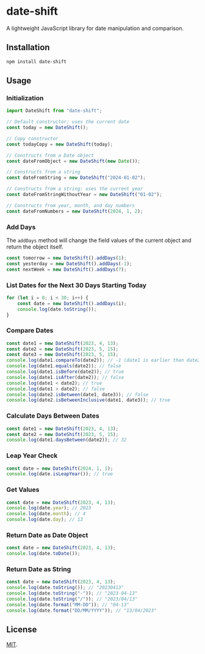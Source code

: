 # date-shift

A lightweight JavaScript library for date manipulation and comparison.

## Installation

```bash
npm install date-shift
```

## Usage

### Initialization

```javascript
import DateShift from "date-shift";

// Default constructor: uses the current date
const today = new DateShift();

// Copy constructor
const todayCopy = new DateShift(today);

// Constructs from a Date object
const dateFromObject = new DateShift(new Date());

// Constructs from a string
const dateFromString = new DateShift("2024-01-02");

// Constructs from a string: uses the current year
const dateFromStringWithoutYear = new DateShift("01-02");

// Constructs from year, month, and day numbers
const dateFromNumbers = new DateShift(2024, 1, 2);
```

### Add Days

The `addDays` method will change the field values of the current object and
return the object itself.

```javascript
const tomorrow = new DateShift().addDays(1);
const yesterday = new DateShift().addDays(-1);
const nextWeek = new DateShift().addDays(7);
```

### List Dates for the Next 30 Days Starting Today

```javascript
for (let i = 0; i < 30; i++) {
	const date = new DateShift().addDays(i);
	console.log(date.toString());
}
```

### Compare Dates

```javascript
const date1 = new DateShift(2023, 4, 13);
const date2 = new DateShift(2023, 5, 15);
const date3 = new DateShift(2023, 5, 15);
console.log(date1.compareTo(date2)); // -1 (date1 is earlier than date2)
console.log(date1.equals(date2)); // false
console.log(date1.isBefore(date2)); // true
console.log(date1.isAfter(date2)); // false
console.log(date1 < date2); // true
console.log(date1 > date2); // false
console.log(date2.isBetween(date1, date3)); // false
console.log(date2.isBetweenInclusive(date1, date3)); // true
```

### Calculate Days Between Dates

```javascript
const date1 = new DateShift(2023, 4, 13);
const date2 = new DateShift(2023, 5, 15);
console.log(date1.daysBetween(date2)); // 32
```

### Leap Year Check

```javascript
const date = new DateShift(2024, 1, 1);
console.log(date.isLeapYear()); // true
```

### Get Values

```javascript
const date = new DateShift(2023, 4, 13);
console.log(date.year); // 2023
console.log(date.month); // 4
console.log(date.day); // 13
```

### Return Date as Date Object

```javascript
const date = new DateShift(2023, 4, 13);
console.log(date.toDate());
```

### Return Date as String

```javascript
const date = new DateShift(2023, 4, 13);
console.log(date.toString()); // "20230413"
console.log(date.toString("-")); // "2023-04-13"
console.log(date.toString("/")); // "2023/04/13"
console.log(date.format("MM-DD")); // "04-13"
console.log(date.format("DD/MM/YYYY")); // "13/04/2023"
```

## License

[MIT](LICENSE).
